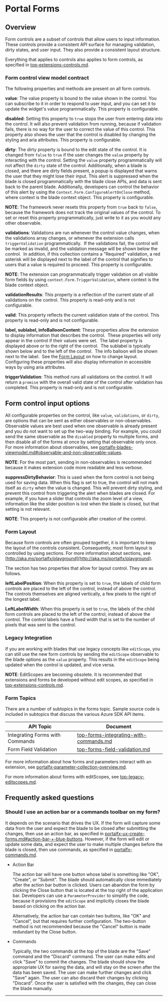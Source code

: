 <a name="portal-forms"></a>
# Portal Forms


<a name="portal-forms-overview"></a>
## Overview

Form controls are a subset of controls that allow users to input information.  These controls provide a consistent API surface for managing validation, dirty states, and user input.  They also provide a consistent layout structure.
  
Everything that applies to controls also applies to form controls, as specified in [top-extensions-controls.md](top-extensions-controls.md).

<a name="portal-forms-overview-form-control-view-model-contract"></a>
### Form control view model contract

The following properties and methods are present on all form controls.

**value**: The value property is bound to the value shown in the control. You can subscribe to it in order to respond to user input, and you can set it to update the widget's value programmatically. This property is configurable.

**disabled**: Setting this property to `true` stops the user from entering data into the control.  It will also prevent validation from running, because if validation fails, there is no way for the user to correct the value of this control.  This property also shows the user that the control is disabled by changing the styling and aria attributes. This property is configurable.

**dirty**: The dirty property is bound to the edit state of the control.  It is changed from `false` to `true` if the user changes the `value` property by interacting with the control.  Setting the `value` property programmatically will not affect the `dirty` state of the control. Additionally, when a blade is closed, and there are dirty fields present, a popup is displayed that warns the user that they might lose their input.  This alert is suppressed when the blade is closed programmatically with the blade close APIs, and data is sent back to the parent blade.  Additionally, developers can control the behavior of this alert by using the `Context.Form.ConfigureAlertOnClose` method, where context is the blade context object. This property is configurable.

  **NOTE**: The framework never resets this property from `true` back to `false`, because the framework does not track the original values of the control.  To set or reset this property programmatically, just write to it as you would any other observable.

**validations**: Validations are run whenever the control value changes, when the validations array changes, or whenever the extension calls `triggerValidation` programmatically.  If the validations fail, the control will be marked as invalid, and the validation message will be shown below the control.  In addition, if this collection contains a "Required" validation, a red asterisk will be displayed next to the label of the control that signifies to users that a value is required to proceed. This property is configurable.

  **NOTE**: The extension can programmatically trigger validation on all visible form fields by using  `context.Form.TriggerValidation`, where context is the blade context object.

**validationResults**: This property is a reflection of the current state of all validations on the control. This property is read-only and is not configurable.

**valid**: This property reflects the current validation state of the control. This property is read-only and is not configurable.

**label, sublabel, infoBalloonContent**: These properties allow the extension to display information that describes the control.  These properties will only appear in the control if their values were set.  The label property is displayed above or to the right of the control.  The sublabel is typically shown below and to the left of the control.  The info balloon will be shown next to the label.  See the [Form Layout](#form-layout) on how to change layout.  Configuring these properties will also display information in accessible ways by using aria attributes.

**triggerValidation**: This method runs all validations on the control.  It will return a `promise` with the overall valid state of the control after validation has completed. This property is read-only and is not configurable.

<a name="portal-forms-form-control-input-options"></a>
## Form control input options

All configurable properties on the control, like `value`, `validations`, or `dirty`, are options that can be sent as either observables or non-observables.  Observable values are best used when one observable is already present and you do not want to set up the two-way binding. For example, you could send the same observable as the `disabled` property to multiple forms, and then disable all of the forms at once by setting that observable only once. For more information about observables, see [portalfx-blades-viewmodel.md#observable-and-non-observable-values](portalfx-blades-viewmodel.md#observable-and-non-observable-values).

**NOTE**:  For the most part, sending in non-observables is recommended because it makes extension code more readable and less verbose.

**suppressDirtyBehavior**: This is used when the form control is not being used for saving data. When this flag is set to true, the control will not mark itself as `dirty` when the value is changed.  This will prevent dirty styling, and prevent this control from triggering the alert when blades are closed.  For example, if you have a slider that controls the zoom level of a view, information like the slider position is lost when the blade is closed, but that setting is not relevant.

**NOTE**: This property is not configurable after creation of the control.

<a name="portal-forms-form-control-input-options-form-layout"></a>
### Form Layout

Because form controls are often grouped together, it is important to keep the layout of the controls consistent. Consequently, most form layout is controlled by using sections. For more information about sections, see  [http://aka.ms/portalfx/playground](http://aka.ms/portalfx/playground).

The section has two properties that allow for layout control. They are as follows.

**leftLabelPosition**: When this property is set to `true`, the labels of child form controls are placed to the left of the control, instead of above the control.  The controls themselves are aligned vertically, a few pixels to the right of the longest label.

**LeftLabelWidth**: When this property is set to `true`, the labels of the child form controls are placed to the left of the control, instead of above the control.  The control labels have a fixed width that is set to the number of pixels that was sent to the control. 

<a name="portal-forms-form-control-input-options-legacy-integration"></a>
### Legacy Integration

If you are working with blades that use legacy concepts like `editScope`, you can still use the new form controls by sending the `editScope` observable to the blade options as the `value` property. This results in the `editScope` being updated when the control is updated, and vice versa.

**NOTE**:  EditScopes are becoming obsolete.  It is recommended that extensions and forms be developed without edit scopes, as specified in  [top-extensions-controls.md](top-extensions-controls.md).

<a name="portal-forms-form-control-input-options-form-topics"></a>
### Form Topics

There are a number of subtopics in the forms topic.  Sample source code is included in subtopics that discuss the various Azure SDK API items.

| API Topic                        | Document                                                                                     | 
| -------------------------------- | -------------------------------------------------------------------------------------------- | 
| Integrating Forms with Commands  | [top-forms-integrating-with-commands.md](top-forms-integrating-with-commands.md)   | 
| Form Field Validation            | [top-forms-field-validation.md](top-forms-field-validation.md)                     | 

For more information about how forms and parameters interact with an extension, see [portalfx-parameter-collection-overview.md](portalfx-parameter-collection-overview.md).

For more information about forms with editScopes, see [top-legacy-editscopes.md](top-legacy-editscopes.md).

<a name="portal-forms-frequently-asked-questions"></a>
## Frequently asked questions

<a name="portal-forms-frequently-asked-questions-should-i-use-an-action-bar-or-a-commands-toolbar-on-my-form"></a>
### Should I use an action bar or a commands toolbar on my form?

It depends on the scenario that drives the UX. If the form will capture some data from the user and expect the blade to be closed after submitting the changes, then use an action bar, as specified in [portalfx-ux-create-forms.md#action-bar-+-blue-buttons](portalfx-ux-create-forms.md#action-bar-+-blue-buttons).  However, if the form will edit or update some data, and expect the user to make multiple changes before the blade is closed, then use commands, as specified in [portalfx-commands.md](portalfx-commands.md). 

* Action Bar

  The action bar will have one button whose label is something like "OK", "Create", or "Submit". The blade should automatically close immediately after the action bar button is clicked. Users can abandon the form by clicking the Close button that is located at the top right of the application bar. Developers can use a `ParameterProvider` to simplify the code, because it provisions the `editScope` and implicitly closes the blade based on clicking on the action bar. 

  Alternatively, the action bar can contain two buttons, like "OK" and "Cancel", but that requires further configuration. The two-button method is not recommended because the "Cancel" button is made redundant by the Close button.

* Commands
  
  Typically, the two commands at the top of the blade are the "Save" command and the "Discard" command. The user can make edits and click "Save" to commit the changes. The blade should show the appropriate UX for saving the data, and will stay on the screen after the data has been saved. The user can make further changes and click "Save" again. The user can also discard their changes by clicking "Discard". Once the user is satisfied with the changes, they can close the blade manually.
  
* * * 

